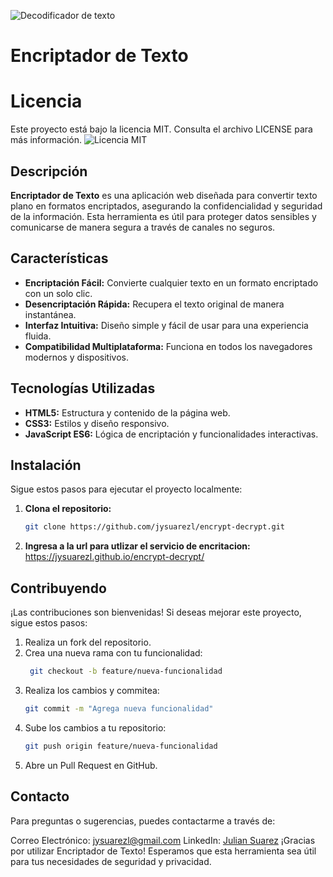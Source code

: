 ![Decodificador de texto](https://github.com/user-attachments/assets/e96849e7-916c-45ac-8d22-049b9eccb707)

# Encriptador de Texto

# Licencia

Este proyecto está bajo la licencia MIT. Consulta el archivo LICENSE para más información.
![Licencia MIT](https://img.shields.io/badge/Licencia-MIT-blue.svg)

## Descripción

**Encriptador de Texto** es una aplicación web diseñada para convertir texto plano en formatos encriptados, asegurando la confidencialidad y seguridad de la información. Esta herramienta es útil para proteger datos sensibles y comunicarse de manera segura a través de canales no seguros.

## Características

- **Encriptación Fácil:** Convierte cualquier texto en un formato encriptado con un solo clic.
- **Desencriptación Rápida:** Recupera el texto original de manera instantánea.
- **Interfaz Intuitiva:** Diseño simple y fácil de usar para una experiencia fluida.
- **Compatibilidad Multiplataforma:** Funciona en todos los navegadores modernos y dispositivos.

## Tecnologías Utilizadas

- **HTML5:** Estructura y contenido de la página web.
- **CSS3:** Estilos y diseño responsivo.
- **JavaScript ES6:** Lógica de encriptación y funcionalidades interactivas.

## Instalación

Sigue estos pasos para ejecutar el proyecto localmente:

1. **Clona el repositorio:**
   ```bash
   git clone https://github.com/jysuarezl/encrypt-decrypt.git

2. **Ingresa a la url para utlizar el servicio de encritacion:**
   https://jysuarezl.github.io/encrypt-decrypt/


## Contribuyendo
¡Las contribuciones son bienvenidas! Si deseas mejorar este proyecto, sigue estos pasos:

1. Realiza un fork del repositorio.
2. Crea una nueva rama con tu funcionalidad:
   ```bash
    git checkout -b feature/nueva-funcionalidad

3. Realiza los cambios y commitea:
    ```bash
    git commit -m "Agrega nueva funcionalidad"
    
4. Sube los cambios a tu repositorio:
   ```bash
   git push origin feature/nueva-funcionalidad

6. Abre un Pull Request en GitHub.

## Contacto
Para preguntas o sugerencias, puedes contactarme a través de:

Correo Electrónico: jysuarezl@gmail.com
LinkedIn: [Julian Suarez](https://www.linkedin.com/in/julian-suarez-londo%C3%B1o-b517a4158/)
¡Gracias por utilizar Encriptador de Texto! Esperamos que esta herramienta sea útil para tus necesidades de seguridad y privacidad.  
